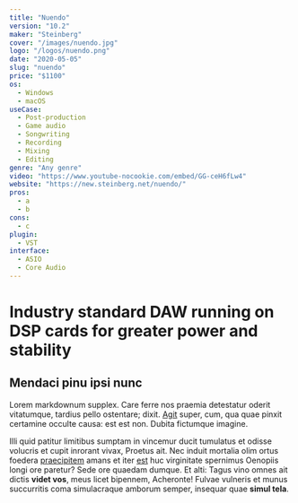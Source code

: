 ```yaml
---
title: "Nuendo"
version: "10.2"
maker: "Steinberg"
cover: "/images/nuendo.jpg"
logo: "/logos/nuendo.png"
date: "2020-05-05"
slug: "nuendo"
price: "$1100"
os:
  - Windows
  - macOS
useCase:
  - Post-production
  - Game audio
  - Songwriting
  - Recording
  - Mixing
  - Editing
genre: "Any genre"
video: "https://www.youtube-nocookie.com/embed/GG-ceH6fLw4"
website: "https://new.steinberg.net/nuendo/"
pros:
  - a
  - b
cons:
  - c
plugin:
  - VST
interface:
  - ASIO
  - Core Audio
---
```


# Industry standard DAW running on DSP cards for greater power and stability

## Mendaci pinu ipsi nunc

Lorem markdownum supplex. Care ferre nos praemia detestatur oderit vitatumque,
tardius pello ostentare; dixit. [Agit](http://accessit.net/) super, cum, qua
quae pinxit certamine occulte causa: est est non. Dubita fictumque imagine.

Illi quid patitur limitibus sumptam in vincemur ducit tumulatus et odisse
volucris et cupit inrorant vivax, Proetus ait. Nec induit mortalia olim ortus
foedera [praecipitem](http://www.pontumferae.io/protinuset.html) amans et iter
[est](http://casuquefuit.io/murmurevestrum.aspx) huc virginitate spernimus
Oenopiis longi ore paretur? Sede ore quaedam dumque. Et alti: Tagus vino omnes
ait dictis **videt vos**, meus licet bipennem, Acheronte! Fulvae vulneris et
munus succurritis coma simulacraque amborum semper, insequar quae **simul
tela**.
